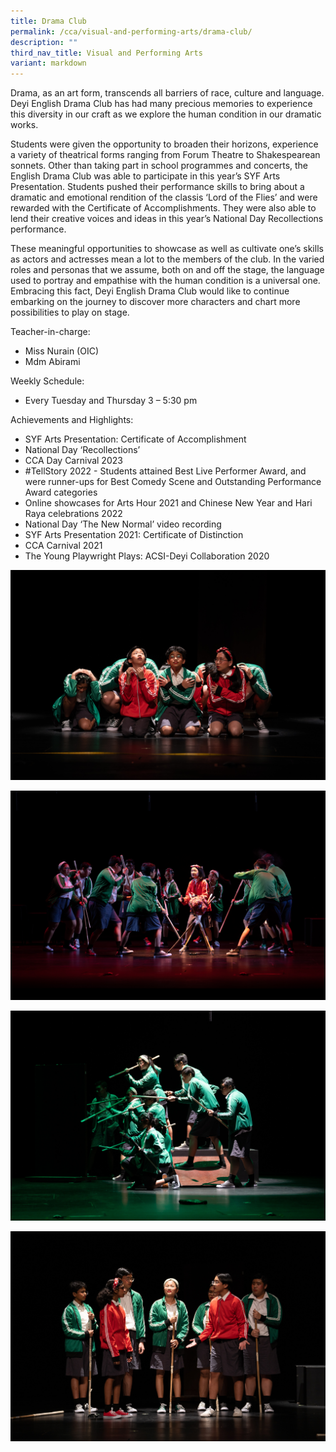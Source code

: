```yaml
---
title: Drama Club
permalink: /cca/visual-and-performing-arts/drama-club/
description: ""
third_nav_title: Visual and Performing Arts
variant: markdown
---
```

Drama, as an art form, transcends all barriers of race, culture and language. Deyi English Drama Club has had many precious memories to experience this diversity in our craft as we explore the human condition in our dramatic works. 

  

Students were given the opportunity to broaden their horizons, experience a variety of theatrical forms ranging from Forum Theatre to Shakespearean sonnets. Other than taking part in school programmes and concerts, the English Drama Club was able to participate in this year’s SYF Arts Presentation. Students pushed their performance skills to bring about a dramatic and emotional rendition of the classis ‘Lord of the Flies’ and were rewarded with the Certificate of Accomplishments. They were also able to lend their creative voices and ideas in this year’s National Day Recollections performance. 

  

These meaningful opportunities to showcase as well as cultivate one’s skills as actors and actresses mean a lot to the members of the club. In the varied roles and personas that we assume, both on and off the stage, the language used to portray and empathise with the human condition is a universal one. Embracing this fact, Deyi English Drama Club would like to continue embarking on the journey to discover more characters and chart more possibilities to play on stage.

Teacher-in-charge:
* Miss Nurain (OIC)
* Mdm Abirami


Weekly Schedule:
* Every Tuesday and Thursday 3 – 5:30 pm
  

Achievements and Highlights:

* SYF Arts Presentation: Certificate of Accomplishment
* National Day ‘Recollections’
*  CCA Day Carnival 2023
*   #TellStory 2022 - Students attained Best Live Performer Award, and were runner-ups for Best Comedy Scene and Outstanding Performance Award categories
*   Online showcases for Arts Hour 2021 and Chinese New Year and Hari Raya celebrations 2022    
*   National Day ‘The New Normal’ video recording   
*   SYF Arts Presentation 2021: Certificate of Distinction 
*   CCA Carnival 2021
* The Young Playwright Plays: ACSI-Deyi Collaboration 2020

![](/images/CCA/Visual%20Perf%20Arts/Drama%20Club/dimage1.jpg)

![](/images/CCA/Visual%20Perf%20Arts/Drama%20Club/dimage2.jpg)

![](/images/CCA/Visual%20Perf%20Arts/Drama%20Club/dimage3.jpg)

![](/images/CCA/Visual%20Perf%20Arts/Drama%20Club/dimage4.jpg)